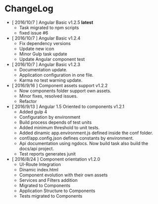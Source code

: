 # ChangeLog
* [ 2016/10/7 ] Angular Basic v1.2.5 **latest**
    * Task migrated to npm scripts
    * fixed issue #6
* [ 2016/10/7 ] Angular Basic v1.2.4
    * Fix dependency versions
    * Update new icon
    * Minor Gulp task update
    * Update Angular component test
* [ 2016/10/7 ] Angular Basic v1.2.3 
    * Documentation update.
    * Application configuration in one file.
    * Karma no test warning update.
* [ 2016/9/16 ] Component assets support v1.2.2
    * Now components folder support own assets.
    * Minor fixes, resolved issues.
    * Refactor
* [ 2016/9/13 ] Angular 1.5 Oriented to components v1.2.1
    * Added gulp 4
    * Configuration by environment
    * Build process depends of test units
    * Added minimum threshold to unit tests.
    * Added dinamic app.environment.js defined inside the conf folder.
    * conf/app.config.json defines constants by environment. 
    * Api documentation using ngdocs. Now build task also build the docs/api project.
    * Test reports generates junit
* [ 2016/8/24 ] Component orientation v1.2.0
    * UI-Route Integration
    * Dinamic index.html
    * Component evolution with their own assets
    * Services and Filters addition  
    * Migrated to Components
    * Application Structure to Components
    * Tests migrated to Components
